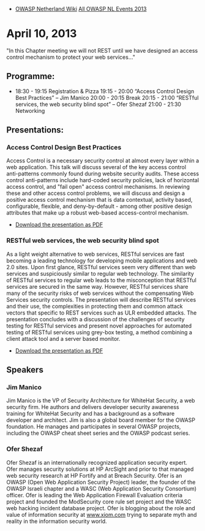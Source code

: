   - [OWASP Netherland Wiki](Netherlands "wikilink")
    [All OWASP NL Events
    2013](Netherlands_Previous_Events_2013 "wikilink")

# April 10, 2013

"In this Chapter meeting we will not REST until we have designed an
access control mechanism to protect your web services..."

## Programme:

  -
    18:30 - 19:15 Registration & Pizza
    19:15 - 20:00 “Access Control Design Best Practices” – Jim Manico
    20:00 - 20:15 Break
    20:15 - 21:00 “RESTful services, the web security blind spot” – Ofer
    Shezaf
    21:00 - 21:30 Networking

## Presentations:

### Access Control Design Best Practices

Access Control is a necessary security control at almost every layer
within a web application. This talk will discuss several of the key
access control anti-patterns commonly found during website security
audits. These access control anti-patterns include hard-coded security
policies, lack of horizontal access control, and "fail open" access
control mechanisms. In reviewing these and other access control
problems, we will discuss and design a positive access control mechanism
that is data contextual, activity based, configurable, flexible, and
deny-by-default - among other positive design attributes that make up a
robust web-based access-control mechanism.

  -
    [Download the presentation as
    PDF](Media:Owaspnl-jimmanico-toptendefensesv8.pdf‎ "wikilink")

### RESTful web services, the web security blind spot

As a light weight alternative to web services, RESTful services are fast
becoming a leading technology for developing mobile applications and web
2.0 sites. Upon first glance, RESTful services seem very different than
web services and suspiciously similar to regular web technology. The
similarity of RESTful services to regular web leads to the misconception
that RESTful services are secured in the same way. However, RESTful
services share many of the security risks of web services without the
compensating Web Services security controls. The presentation will
describe RESTful services and their use, the complexities in protecting
them and common attack vectors that specific to REST services such as
ULR embedded attacks. The presentation concludes with a discussion of
the challenges of security testing for RESTful services and present
novel approaches for automated testing of RESTful services using
grey-box testing, a method combining a client attack tool and a server
based monitor.

  -
    [Download the presentation as
    PDF](Media:Owaspnl-oferschezaf-securitytestingforrestapplicationsv6april2013.pdf "wikilink")

## Speakers

### Jim Manico

Jim Manico is the VP of Security Architecture for WhiteHat Security, a
web security firm. He authors and delivers developer security awareness
training for WhiteHat Security and has a background as a software
developer and architect. Jim is also a global board member for the OWASP
foundation. He manages and participates in several OWASP projects,
including the OWASP cheat sheet series and the OWASP podcast series.

### Ofer Shezaf

Ofer Shezaf is an internationally recognized application security
expert. Ofer manages security solutions at HP ArcSight and prior to that
managed web security research at HP Fortify and at Breach Security. Ofer
is an OWASP (Open Web Application Security Project) leader, the founder
of the OWASP Israeli chapter and a WASC (Web Application Security
Consortium) officer. Ofer is leading the Web Application Firewall
Evaluation criteria project and founded the ModSecurity core rule set
project and the WASC web hacking incident database project. Ofer is
blogging about the role and value of information security at
www.xiom.com trying to separate myth and reality in the information
security world.